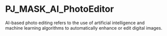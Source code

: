 # PJ_MASK_AI_PhotoEditor
AI-based photo editing refers to the use of artificial intelligence and machine learning algorithms to automatically enhance or edit digital images.
